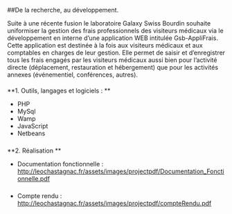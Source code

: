 
##De la recherche, au développement.

Suite à une récente fusion le laboratoire Galaxy Swiss Bourdin souhaite uniformiser la gestion des frais professionnels des visiteurs médicaux via le développement en interne d’une application WEB intitulée Gsb-AppliFrais. Cette application est destinée à la fois aux visiteurs médicaux et aux comptables en charges de leur gestion. Elle permet de saisir et d’enregistrer tous les frais engagés par les visiteurs médicaux aussi bien pour l’activité directe (déplacement, restauration et hébergement) que pour les activités annexes (événementiel, conférences, autres).
####


**1. Outils, langages et logiciels : ** 

* PHP
* MySql
* Wamp
* JavaScript
* Netbeans
#####
**2. Réalisation ** 
* Documentation fonctionnelle : 
http://leochastagnac.fr/assets/images/projectpdf/Documentation_Fonctionnelle.pdf
#####
* Compte rendu : 
http://leochastagnac.fr/assets/images/projectpdf/compteRendu.pdf
  
